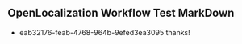 ## OpenLocalization Workflow Test MarkDown
* eab32176-feab-4768-964b-9efed3ea3095 thanks!

<!--HONumber=Jul16_HO4-->


